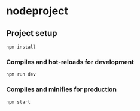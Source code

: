 # nodeproject

## Project setup
```
npm install
```

### Compiles and hot-reloads for development
```
npm run dev
```

### Compiles and minifies for production
```
npm start
```
